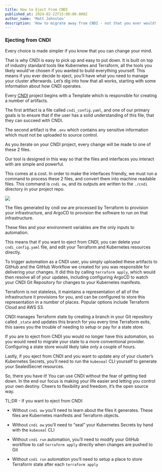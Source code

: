 ```yaml
---
title: How to Eject From CNDI
published_at: 2024-02-22T15:00:00.000Z
author_name: 'Matt Johnston'
description: 'How to migrate away from CNDI - not that you ever would!'
---
```


### Ejecting from CNDI

Every choice is made simpler if you know that you can change your mind.

That is why CNDI is easy to pick up and easy to put down. It is built on top of
industry standard tools like Kubernetes and Terraform, all the tools you likely
would’ve chosen if you wanted to build everything yourself. This means if you
ever decide to eject, you’ll have what you need to manage your cluster
afterwards. Let’s dig into how that all works, starting with some information
about how CNDI operates.

Every
[CNDI](https://cndi.run/?utm_content=blog_cndi-how-to-eject_cndi_link&utm_campaign=cndi-how-to-eject_blog&utm_source=https://cndi.dev/blog/cndi-how-to-eject&utm_medium=blog&utm_id=8105)
project begins with a Template which is responsible for creating a number of
artifacts.

The first artifact is a file called `cndi_config.yaml`, and one of our primary
goals is to ensure that if the user has a solid understanding of this file, that
they can succeed with CNDI.

The second artifact is the `.env` which contains any sensitive information which
must not be uploaded to source control.

As you iterate on your CNDI project, every change will be made to one of these 2
files.

Our tool is designed in this way so that the files and interfaces you interact
with are simple and powerful.

This comes at a cost. In order to make the interfaces friendly, we must run a
command to process these 2 files, and convert them into machine readable files.
This command is `cndi ow`, and its outputs are written to the `./cndi` directory
in your project repo.

![](/images/blog/cndi-how-to-eject/cndi-ow-visual.png)

The files generated by cndi ow are processed by Terraform to provision your
infrastructure, and ArgoCD to provision the software to run on that
infrastructure.

These files and your environment variables are the only inputs to automation.

This means that if you want to eject from CNDI, you can delete your
`cndi_config.yaml` file, and edit your Terraform and Kubernetes resources
directly.

To trigger automation as a CNDI user, you simply uploaded these artifacts to
GitHub and the GitHub Workflow we created for you was responsible for delivering
your changes. It did this by calling `terraform apply`, which would then resolve
all of your updates, including configuring ArgoCD to watch your CNDI Git
Repository for changes to your Kubernetes manifests.

Terraform is not stateless, it maintains a representation of all of the
infrastructure it provisions for you, and can be configured to store this
representation in a number of places. Popular options include Terraform Cloud
and AWS S3.

CNDI manages Terraform state by creating a branch in your Git repository called
`_state` and updates this branch for you every time Terraform exits, this saves
you the trouble of needing to setup or pay for a state store.

If you are to eject from CNDI you would no longer have this automation, so you
would need to migrate your state to a more conventional provider. Configuring a
state store would likely take only a couple of hours.

Lastly, if you eject from CNDI and you want to update any of your cluster’s
Kubernetes Secrets, you’ll need to run the `kubeseal` CLI yourself to generate
your SealedSecret resources.

So, there you have it! You can use CNDI without the fear of getting tied down.
In the end our focus is making your life easier and letting you control your own
destiny. Cheers to flexibility and freedom, it’s the open source way.

TL;DR - If you want to eject from CNDI:

- Without `cndi ow` you’ll need to learn about the files it generates. These
  files are Kubernetes manifests and Terraform objects.

- Without `cndi ow` you’ll need to “seal” your Kubernetes Secrets by hand with
  the `kubeseal` CLI

- Without `cndi run` automation, you’ll need to modify your GitHub workflow to
  call `terraform apply` directly when changes are pushed to Git

- Without `cndi run` automation you’ll need to setup a place to store Terraform
  state after each `terraform apply`
